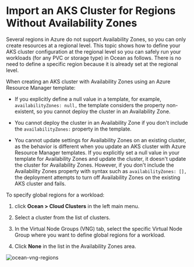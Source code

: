 # Import an AKS Cluster for Regions Without Availability Zones

Several regions in Azure do not support Availability Zones, so you can only create resources at a regional level. This topic shows how to define your AKS cluster configuration at the regional level so you can safely run your workloads (for any PVC or storage type) in Ocean as follows. There is no need to define a specific region because it is already set at the regional level.

When creating an AKS cluster with Availability Zones using an Azure Resource Manager template:

* If you explicitly define a null value in a template, for example, `availabilityZones: null,` the template considers the property non-existent, so you cannot deploy the cluster in an Availability Zone.

* You cannot deploy the cluster in an Availability Zone if you don't include the `availabilityZones:` property in the template.

* You cannot update settings for Availability Zones on an existing cluster, as the behavior is different when you update an AKS cluster with Azure Resource Manager templates. If you explicitly set a null value in your template for Availability Zones and update the cluster, it doesn't update the cluster for Availability Zones. However, if you don't include the Availability Zones property with syntax such as `availabilityZones: [],` the deployment attempts to turn off Availability Zones on the existing AKS cluster and fails.

To specify global regions for a workload:

1. click **Ocean > Cloud Clusters** in the left main menu.

2. Select a cluster from the list of clusters.

3. In the Virtual Node Groups (VNG) tab, select the specific Virtual Node Group where you want to define global regions for a workload.

4. Click **None** in the list in the Availability Zones area.

![ocean-vng-regions](https://github.com/user-attachments/assets/672f04bf-3b58-46aa-8a51-d8e91f124fa3)

